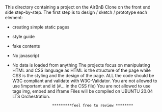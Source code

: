This directory containing a project on the AirBnB Clone on the front end side step-by-step.
The first step is to design / sketch / prototype each element:
- creating simple static pages
- style guide
- fake contents
- No javascript
- No data is loaded from anything
The projects focus on manipulating HTML and CSS language as HTML is the structure of the page while CSS is the styling and the design of the page.
ALL the code should be W3C compliant and validate with W3C-Validator.
You are not allowed to use !important and id (#... in the CSS file)
You are not allowed to use tags img, embed and iframe 
Files will be compiled on UBUNTU 20.04 LTS Orchestration.


     




                        *********feel free to review ********
